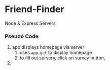 # Friend-Finder
Node &amp; Express Servers

### Pseudo Code
1. app displays homepage via server
    1. uses `app.get` to display homepage
    2. to fill out survery, click on survey button,
2. 
